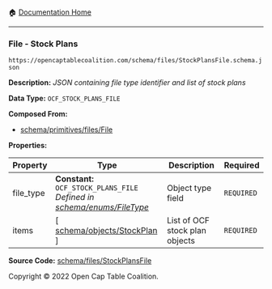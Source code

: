 :house: [Documentation Home](../../../)

---

### File - Stock Plans

`https://opencaptablecoalition.com/schema/files/StockPlansFile.schema.json`

**Description:** _JSON containing file type identifier and list of stock plans_

**Data Type:** `OCF_STOCK_PLANS_FILE`

**Composed From:**

- [schema/primitives/files/File](../../../../schema/primitives/files/File.md)

**Properties:**

| Property  | Type                                                                                                             | Description                    | Required   |
| --------- | ---------------------------------------------------------------------------------------------------------------- | ------------------------------ | ---------- |
| file_type | **Constant:** `OCF_STOCK_PLANS_FILE`</br>_Defined in [schema/enums/FileType](../../../schema/enums/FileType.md)_ | Object type field              | `REQUIRED` |
| items     | [ [schema/objects/StockPlan](../../../schema/objects/StockPlan.md) ]                                             | List of OCF stock plan objects | `REQUIRED` |

**Source Code:** [schema/files/StockPlansFile](/../../../../schema/files/StockPlansFile.schema.json)

Copyright © 2022 Open Cap Table Coalition.
